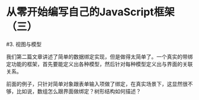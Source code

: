从零开始编写自己的JavaScript框架（三）
====

#3. 视图与模型

我们第二篇文章讲述了简单的数据绑定实现，但是做得太简单了。一个真实的带绑定功能的框架，首先要能定义出各种模型，然后针对每种模型定义出与界面的关联关系。

前面的例子，只针对简单对象跟表单输入项做了绑定，在真实场景下，这显然很不够，比如说，数组怎么跟界面做绑定？树形结构如何描述？

